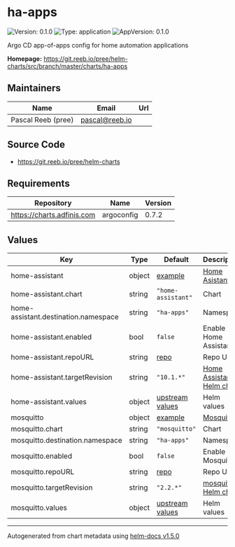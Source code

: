# ha-apps

![Version: 0.1.0](https://img.shields.io/badge/Version-0.1.0-informational?style=flat-square) ![Type: application](https://img.shields.io/badge/Type-application-informational?style=flat-square) ![AppVersion: 0.1.0](https://img.shields.io/badge/AppVersion-0.1.0-informational?style=flat-square)

Argo CD app-of-apps config for home automation applications

**Homepage:** <https://git.reeb.io/pree/helm-charts/src/branch/master/charts/ha-apps>

## Maintainers

| Name | Email | Url |
| ---- | ------ | --- |
| Pascal Reeb (pree) | pascal@reeb.io |  |

## Source Code

* <https://git.reeb.io/pree/helm-charts>

## Requirements

| Repository | Name | Version |
|------------|------|---------|
| https://charts.adfinis.com | argoconfig | 0.7.2 |

## Values

| Key | Type | Default | Description |
|-----|------|---------|-------------|
| home-assistant | object | [example](./examples/home-assistant.yaml) | [Home Asistant](https://home-assistant.io) |
| home-assistant.chart | string | `"home-assistant"` | Chart |
| home-assistant.destination.namespace | string | `"ha-apps"` | Namespace |
| home-assistant.enabled | bool | `false` | Enable Home Assistant |
| home-assistant.repoURL | string | [repo](https://github.com/k8s-at-home/charts) | Repo URL |
| home-assistant.targetRevision | string | `"10.1.*"` | [Home Assistant Helm chart](https://github.com/k8s-at-home/charts/tree/master/charts/stable/home-assistant) |
| home-assistant.values | object | [upstream values](https://github.com/k8s-at-home/charts/blob/master/charts/stable/home-assistant/values.yaml) | Helm values |
| mosquitto | object | [example](./examples/mosquitto.yaml) | [Mosquitto](https://mosquitto.org/) |
| mosquitto.chart | string | `"mosquitto"` | Chart |
| mosquitto.destination.namespace | string | `"ha-apps"` | Namespace |
| mosquitto.enabled | bool | `false` | Enable Mosquitto |
| mosquitto.repoURL | string | [repo](https://github.com/k8s-at-home/charts) | Repo URL |
| mosquitto.targetRevision | string | `"2.2.*"` | [mosquitto Helm chart](https://github.com/k8s-at-home/charts/tree/master/charts/stable/mosquitto) |
| mosquitto.values | object | [upstream values](https://github.com/k8s-at-home/charts/blob/master/charts/stable/mosquitto/values.yaml) | Helm values |

----------------------------------------------
Autogenerated from chart metadata using [helm-docs v1.5.0](https://github.com/norwoodj/helm-docs/releases/v1.5.0)
